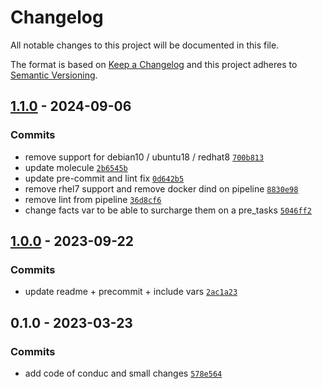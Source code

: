 # Changelog

All notable changes to this project will be documented in this file.

The format is based on [Keep a Changelog](https://keepachangelog.com/en/1.0.0/)
and this project adheres to [Semantic Versioning](https://semver.org/spec/v2.0.0.html).

## [1.1.0](https://github.com/lotusnoir/ansible-apps_windows_exporter/compare/1.0.0...1.1.0) - 2024-09-06

### Commits

- remove support for debian10 / ubuntu18 / redhat8 [`700b813`](https://github.com/lotusnoir/ansible-apps_windows_exporter/commit/700b813631599fb133aeb75676d69919bde70ac4)
- update molecule [`2b6545b`](https://github.com/lotusnoir/ansible-apps_windows_exporter/commit/2b6545bcccbfe86a7366ef25699d7a858a6bd11b)
- update pre-commit and lint fix [`0d642b5`](https://github.com/lotusnoir/ansible-apps_windows_exporter/commit/0d642b581250d06e4f9b349fa77f0fc762b49c60)
- remove rhel7 support and remove docker dind on pipeline [`8830e98`](https://github.com/lotusnoir/ansible-apps_windows_exporter/commit/8830e989e036f4b5883824eef0528d8451fbaac1)
- remove lint from pipeline [`36d8cf6`](https://github.com/lotusnoir/ansible-apps_windows_exporter/commit/36d8cf693ef5fb864014b7ba80198ada6a936310)
- change facts var to be able to surcharge them on a pre_tasks [`5046ff2`](https://github.com/lotusnoir/ansible-apps_windows_exporter/commit/5046ff260b025b052365c3ea30502861ed831c78)

## [1.0.0](https://github.com/lotusnoir/ansible-apps_windows_exporter/compare/0.1.0...1.0.0) - 2023-09-22

### Commits

- update readme + precommit + include vars [`2ac1a23`](https://github.com/lotusnoir/ansible-apps_windows_exporter/commit/2ac1a23101700d852b3c0fe3fff5a8c016b9fac8)

## 0.1.0 - 2023-03-23

### Commits

- add code of conduc and small changes [`578e564`](https://github.com/lotusnoir/ansible-apps_windows_exporter/commit/578e564c5e46645c2501e01b25a38b69ae90c2d6)
